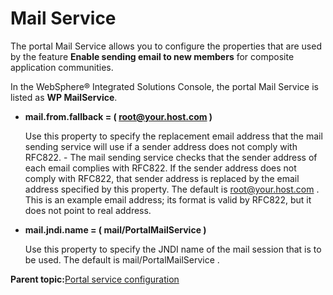 # Mail Service 

The portal Mail Service allows you to configure the properties that are used by the feature **Enable sending email to new members** for composite application communities.

In the WebSphere® Integrated Solutions Console, the portal Mail Service is listed as **WP MailService**.

-   **mail.from.fallback = \( root@your.host.com \)**

    Use this property to specify the replacement email address that the mail sending service will use if a sender address does not comply with RFC822. - The mail sending service checks that the sender address of each email complies with RFC822. If the sender address does not comply with RFC822, that sender address is replaced by the email address specified by this property. The default is root@your.host.com . This is an example email address; its format is valid by RFC822, but it does not point to real address.

-   **mail.jndi.name = \( mail/PortalMailService \)**

    Use this property to specify the JNDI name of the mail session that is to be used. The default is mail/PortalMailService .


**Parent topic:**[Portal service configuration ](../admin-system/srvcfgref.md)

